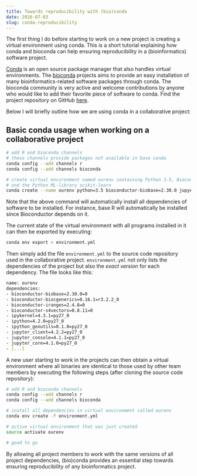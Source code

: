 ```yaml
---
title: Towards reproducibility with (bio)conda
date: 2016-07-03
slug: conda-reproducibility
---
```

The first thing I do before starting to work on a new project is creating a virtual environment using conda.
This is a short tutorial explaining how conda and bioconda can help ensuring reproducibility in a (bioinformatics)
software project.

[Conda](http://conda.pydata.org/docs/) is an open source package manager that also handles virtual environments.
The [bioconda](https://bioconda.github.io/) projects aims to provide an easy installation of many
bioinformatics-related software packages through conda.
The bioconda community is very active and welcome contributions by anyone who would like to add their favorite piece of
software to conda. Find the project repository on GitHub [here](https://github.com/bioconda/bioconda-recipes).

Below I will briefly outline how we are using conda in a collaborative project:

## Basic conda usage when working on a collaborative project

```bash
# add R and bioconda channels
# these channels provide packages not available in base conda
conda config --add channels r
conda config --add channels bioconda

# create virtual environment named ourenv containing Python 3.5, Bioconductor, IPython
# and the Python ML-library scikit-learn
conda create --name ourenv python=3.5 bioconductor-biobase=2.30.0 jupyer scikit-learn
```

Note that the above command will automatically install all dependencies of software to be installed.
For instance, base R will automatically be installed since Bioconductor depends on it.

The current state of the virtual environment with all programs installed in it can then be exported by executing:

```bash
conda env export > environment.yml
```

Then simply add the file `environment.yml` to the source code repository used in the collaborative project.
`environment.yml` not only lists the dependencies of the project but also the *exact version* for each dependency.
The file looks like this:

```bash
name: ourenv
dependencies:
- bioconductor-biobase=2.30.0=0
- bioconductor-biocgenerics=0.16.1=r3.2.2_0
- bioconductor-iranges=2.4.8=0
- bioconductor-s4vectors=0.8.11=0
- ipykernel=4.3.1=py27_0
- ipython=4.2.0=py27_0
- ipython_genutils=0.1.0=py27_0
- jupyter_client=4.2.2=py27_0
- jupyter_console=4.1.1=py27_0
- jupyter_core=4.1.0=py27_0
- [...]
```

A new user starting to work in the projects can then obtain a virtual environment where all binaries are identical
to those used by other team members by executing the following steps (after cloning the source code repository):

```bash
# add R and bioconda channels
conda config --add channels r
conda config --add channels bioconda

# install all dependencies in virtual environment called ourenv
conda env create -f environment.yml

# active virtual environment that was just created
source activate ourenv

# good to go
```

By allowing all project members to work with the same versions of all
project dependencies, (bio)conda provides an essential step towards ensuring reproducibility of any bioinformatics
project.
